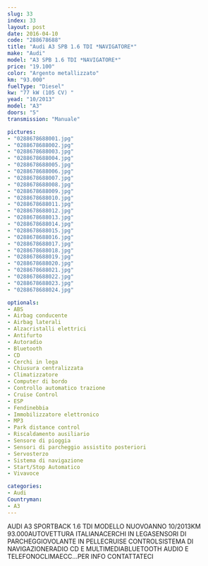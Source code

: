 ```yaml
---
slug: 33
index: 33
layout: post
date: 2016-04-10
code: "288678688"
title: "Audi A3 SPB 1.6 TDI *NAVIGATORE*"
make: "Audi"
model: "A3 SPB 1.6 TDI *NAVIGATORE*"
price: "19.100"
color: "Argento metallizzato"
km: "93.000"
fuelType: "Diesel"
kw: "77 kW (105 CV) "
yead: "10/2013"
model: "A3"
doors: "5"
transmission: "Manuale"

pictures:
- "0288678688001.jpg"
- "0288678688002.jpg"
- "0288678688003.jpg"
- "0288678688004.jpg"
- "0288678688005.jpg"
- "0288678688006.jpg"
- "0288678688007.jpg"
- "0288678688008.jpg"
- "0288678688009.jpg"
- "0288678688010.jpg"
- "0288678688011.jpg"
- "0288678688012.jpg"
- "0288678688013.jpg"
- "0288678688014.jpg"
- "0288678688015.jpg"
- "0288678688016.jpg"
- "0288678688017.jpg"
- "0288678688018.jpg"
- "0288678688019.jpg"
- "0288678688020.jpg"
- "0288678688021.jpg"
- "0288678688022.jpg"
- "0288678688023.jpg"
- "0288678688024.jpg"

optionals:
- ABS
- Airbag conducente
- Airbag laterali
- Alzacristalli elettrici
- Antifurto
- Autoradio
- Bluetooth
- CD
- Cerchi in lega
- Chiusura centralizzata
- Climatizzatore
- Computer di bordo
- Controllo automatico trazione
- Cruise Control
- ESP
- Fendinebbia
- Immobilizzatore elettronico
- MP3
- Park distance control
- Riscaldamento ausiliario
- Sensore di pioggia
- Sensori di parcheggio assistito posteriori
- Servosterzo
- Sistema di navigazione
- Start/Stop Automatico
- Vivavoce

categories:
- Audi
Countryman:
- A3
---
```

AUDI A3 SPORTBACK 1.6 TDI MODELLO NUOVOANNO 10/2013KM 93.000AUTOVETTURA ITALIANACERCHI IN LEGASENSORI DI PARCHEGGIOVOLANTE IN PELLECRUISE CONTROLSISTEMA DI NAVIGAZIONERADIO CD E MULTIMEDIABLUETOOTH AUDIO E TELEFONOCLIMAECC...PER INFO CONTATTATECI